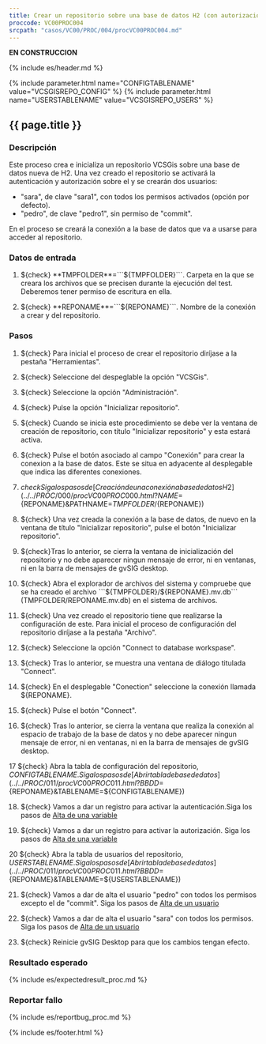 ```yaml
---
title: Crear un repositorio sobre una base de datos H2 (con autorización)
proccode: VC00PROC004
srcpath: "casos/VC00/PROC/004/procVC00PROC004.md"
---
```


**EN CONSTRUCCION**

{% include es/header.md %}

{% include parameter.html name="CONFIGTABLENAME" value="VCSGISREPO_CONFIG" %}
{% include parameter.html name="USERSTABLENAME" value="VCSGISREPO_USERS" %}


## {{ page.title }}

### Descripción

Este proceso crea e inicializa un repositorio VCSGis sobre una base de datos nueva de H2.
Una vez creado el repositorio se activará la autenticación y autorización sobre el y se crearán
dos usuarios:
* "sara", de clave "sara1", con todos los permisos activados (opción por defecto).
* "pedro", de clave "pedro1", sin permiso de "commit".

En el proceso se creará la conexión a la base de datos que va a usarse para acceder al repositorio.

### Datos de entrada

1. ${check} **TMPFOLDER**=```${TMPFOLDER}```. Carpeta en la que se creara los archivos que se precisen 
   durante la ejecución del test. Deberemos tener permiso de escritura en ella.

2. ${check} **REPONAME**=```${REPONAME}```. Nombre de la conexión a crear y del repositorio.


### Pasos
1. ${check} Para inicial el proceso de crear el repositorio diríjase a la pestaña "Herramientas".

2. ${check} Seleccione del despeglable la opción "VCSGis". 

3. ${check} Seleccione la opción "Administración".

4. ${check} Pulse la opción "Inicializar repositorio".

5. ${check} Cuando se inicia este procedimiento se debe ver la ventana de creación de repositorio,
   con título "Inicializar repositorio" y esta estará activa.

6. ${check} Pulse el botón asociado al campo "Conexión" para crear la conexion a la base de datos. Este se situa en
   adyacente al desplegable que indica las diferentes conexiones.

7. ${check} Siga los pasos de [Creación de una conexión a base de datos H2](../../PROC/000/procVC00PROC000.html?NAME=${REPONAME}&PATHNAME=${TMPFOLDER}/${REPONAME}) 

8. ${check} Una vez creada la conexión a la base de datos, de nuevo en la ventana de título "Inicializar repositorio",
   pulse el botón "Inicializar repositorio". 
   
9. ${check}Tras lo anterior, se cierra la ventana de inicialización del repositorio
   y no debe aparecer ningun mensaje de error, ni en ventanas, ni en la barra de mensajes de gvSIG desktop.
   
10. ${check} Abra el explorador de archivos del sistema y compruebe que se ha creado el archivo 
   ```${TMPFOLDER}/${REPONAME}.mv.db``` (TMPFOLDER/REPONAME.mv.db) en el sistema de archivos.

11. ${check} Una vez creado el repositorio tiene que realizarse la configuración de este. Para inicial el proceso 
   de configuración del repositorio diríjase a la pestaña "Archivo".

12. ${check} Seleccione la opción "Connect to database workspase".

13. ${check} Tras lo anterior, se muestra una ventana de diálogo titulada "Connect".

14. ${check} En el desplegable "Conection" seleccione la conexión llamada ${REPONAME}.

15. ${check} Pulse el botón "Connect".

16. ${check} Tras lo anterior, se cierra la ventana que realiza la conexión al espacio de trabajo de la base de datos
   y no debe aparecer ningun mensaje de error, ni en ventanas, ni en la barra de mensajes de gvSIG desktop.

17 ${check} Abra la tabla de configuración del repositorio, ${CONFIGTABLENAME}. Siga los pasos de 
    [Abrir tabla de base de datos](../../PROC/011/procVC00PROC011.html?BBDD=${REPONAME}&TABLENAME=${CONFIGTABLENAME})

18. ${check} Vamos a dar un registro para activar la autenticación.Siga los pasos de 
    [Alta de una variable](../../PROC/009/procVC00PROC009.html?VARIABLE=AUTHENTICATION&VALUE=true)

19. ${check} Vamos a dar un registro para activar la autorización. Siga los pasos de 
    [Alta de una variable](../../PROC/009/procVC00PROC009.html?VARIABLE=AUTHORIZATION&VALUE=true)

20 ${check} Abra la tabla de usuarios del repositorio, ${USERSTABLENAME}. Siga los pasos de 
    [Abrir tabla de base de datos](../../PROC/011/procVC00PROC011.html?BBDD=${REPONAME}&TABLENAME=${USERSTABLENAME})

21. ${check} Vamos a dar de alta el usuario "pedro" con todos los permisos excepto el de "commit". Siga los pasos de 
    [Alta de un usuario](../../PROC/010/procVC00PROC010.html?NAME=pedro&PASSWORD=pedro1&OPERATIONS=add,entities,update,checkout,history,topologyplan,users)

22. ${check} Vamos a dar de alta el usuario "sara" con todos los permisos. Siga los pasos de 
    [Alta de un usuario](../../PROC/010/procVC00PROC010.html?NAME=sara&PASSWORD=sara1&OPERATIONS=add,entities,commit,update,checkout,history,topologyplan,users)

23. ${check} Reinicie gvSIG Desktop para que los cambios tengan efecto.


### Resultado esperado

{% include es/expectedresult_proc.md %}

### Reportar fallo

{% include es/reportbug_proc.md %}

{% include es/footer.html %}
